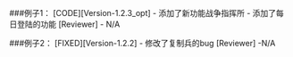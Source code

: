 ###例子1：
	[CODE][Version-1.2.3_opt]
	- 添加了新功能战争指挥所
	- 添加了每日登陆的功能
	[Reviewer]
	- N/A

###例子2：
	[FIXED][Version-1.2.2]
	- 修改了复制兵的bug
	[Reviewer]
	-N/A
